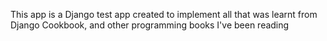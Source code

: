 This app is a Django test app created to implement all that was learnt from Django Cookbook, and other programming books I've been reading 
